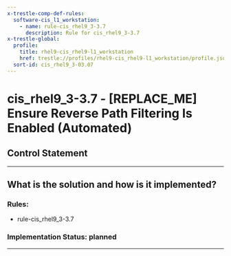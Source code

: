 ```yaml
---
x-trestle-comp-def-rules:
  software-cis_l1_workstation:
    - name: rule-cis_rhel9_3-3.7
      description: Rule for cis_rhel9_3-3.7
x-trestle-global:
  profile:
    title: rhel9-cis_rhel9-l1_workstation
    href: trestle://profiles/rhel9-cis_rhel9-l1_workstation/profile.json
  sort-id: cis_rhel9_3-03.07
---
```


# cis_rhel9_3-3.7 - \[REPLACE_ME\] Ensure Reverse Path Filtering Is Enabled (Automated)

## Control Statement

______________________________________________________________________

## What is the solution and how is it implemented?

<!-- For implementation status enter one of: implemented, partial, planned, alternative, not-applicable -->

<!-- Note that the list of rules under ### Rules: is read-only and changes will not be captured after assembly to JSON -->

<!-- Add control implementation description here for control: cis_rhel9_3-3.7 -->

### Rules:

  - rule-cis_rhel9_3-3.7

### Implementation Status: planned

______________________________________________________________________
